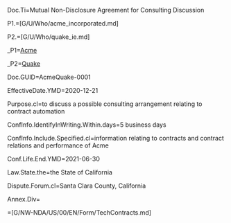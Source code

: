 Doc.Ti=Mutual Non-Disclosure Agreement for Consulting Discussion

P1.=[G/U/Who/acme_incorporated.md]

P2.=[G/U/Who/quake_ie.md]

_P1=<a href="#P1.Handle">Acme</a>

_P2=<a href="#P2.Handle">Quake</a>

Doc.GUID=AcmeQuake-0001

EffectiveDate.YMD=2020-12-21

Purpose.cl=to discuss a possible consulting arrangement relating to contract automation

ConfInfo.IdentifyInWriting.Within.days=5 business days

ConfInfo.Include.Specified.cl=information relating to contracts and contract relations and performance of Acme

Conf.Life.End.YMD=2021-06-30

Law.State.the=the State of California

Dispute.Forum.cl=Santa Clara County, California

Annex.Div=</i>

=[G/NW-NDA/US/00/EN/Form/TechContracts.md]